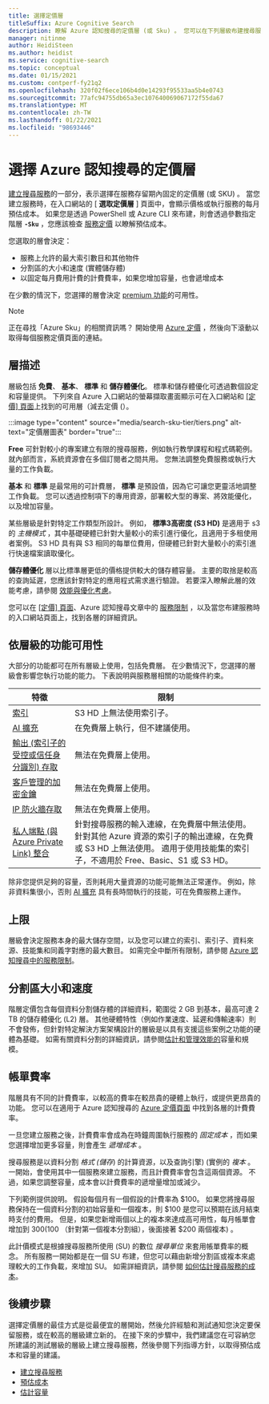 ```yaml
---
title: 選擇定價層
titleSuffix: Azure Cognitive Search
description: 瞭解 Azure 認知搜尋的定價層 (或 Sku) 。 您可以在下列層級布建搜尋服務：免費、基本和標準。 標準可在各種資源設定和容量層級中使用。
manager: nitinme
author: HeidiSteen
ms.author: heidist
ms.service: cognitive-search
ms.topic: conceptual
ms.date: 01/15/2021
ms.custom: contperf-fy21q2
ms.openlocfilehash: 320f02f6ece106b4d0e14293f95533aa5b4e0743
ms.sourcegitcommit: 77afc94755db65a3ec107640069067172f55da67
ms.translationtype: MT
ms.contentlocale: zh-TW
ms.lasthandoff: 01/22/2021
ms.locfileid: "98693446"
---
```

# <a name="choose-a-pricing-tier-for-azure-cognitive-search"></a>選擇 Azure 認知搜尋的定價層

[建立搜尋服務](search-create-service-portal.md)的一部分，表示選擇在服務存留期內固定的定價層 (或 SKU) 。 當您建立服務時，在入口網站的 [ **選取定價層** ] 頁面中，會顯示價格或執行服務的每月預估成本。 如果您是透過 PowerShell 或 Azure CLI 來布建，則會透過參數指定階層 **`-Sku`** ，您應該檢查 [服務定價](https://azure.microsoft.com/pricing/details/search/) 以瞭解預估成本。

您選取的層會決定：

+ 服務上允許的最大索引數目和其他物件
+ 分割區的大小和速度 (實體儲存體)
+ 以固定每月費用計費的計費費率，如果您增加容量，也會遞增成本

在少數的情況下，您選擇的層會決定 [premium 功能](#premium-features)的可用性。

> [!NOTE]
> 正在尋找「Azure Sku」的相關資訊嗎？ 開始使用 [Azure 定價](https://azure.microsoft.com/pricing/) ，然後向下滾動以取得每個服務定價頁面的連結。

## <a name="tier-descriptions"></a>層描述

層級包括 **免費**、 **基本**、 **標準** 和 **儲存體優化**。 標準和儲存體優化可透過數個設定和容量提供。 下列來自 Azure 入口網站的螢幕擷取畫面顯示可在入口網站和 [ [定價] 頁面](https://azure.microsoft.com/pricing/details/search/)上找到的可用層（減去定價 (）。 

:::image type="content" source="media/search-sku-tier/tiers.png" alt-text="定價層圖表" border="true":::

**Free** 可針對較小的專案建立有限的搜尋服務，例如執行教學課程和程式碼範例。 就內部而言，系統資源會在多個訂閱者之間共用。 您無法調整免費服務或執行大量的工作負載。

**基本** 和 **標準** 是最常用的可計費層， **標準** 是預設值，因為它可讓您更靈活地調整工作負載。 您可以透過控制項下的專用資源，部署較大型的專案、將效能優化，以及增加容量。

某些層級是針對特定工作類型所設計。 例如， **標準3高密度 (S3 HD)** 是適用于 s3 的 *主機模式* ，其中基礎硬體已針對大量較小的索引進行優化，且適用于多租使用者案例。 S3 HD 具有與 S3 相同的每單位費用，但硬體已針對大量較小的索引進行快速檔案讀取優化。

**儲存體優化** 層以比標準層更低的價格提供較大的儲存體容量。 主要的取捨是較高的查詢延遲，您應該針對特定的應用程式需求進行驗證。 若要深入瞭解此層的效能考慮，請參閱 [效能與優化考慮](search-performance-optimization.md)。

您可以在 [ [定價] 頁面](https://azure.microsoft.com/pricing/details/search/)、Azure 認知搜尋文章中的 [服務限制](search-limits-quotas-capacity.md) ，以及當您布建服務時的入口網站頁面上，找到各層的詳細資訊。

<a name="premium-features"></a>

## <a name="feature-availability-by-tier"></a>依層級的功能可用性

大部分的功能都可在所有層級上使用，包括免費層。 在少數情況下，您選擇的層級會影響您執行功能的能力。 下表說明與服務層相關的功能條件約束。

| 特徵 | 限制 |
|---------|-------------|
| [索引](search-indexer-overview.md) | S3 HD 上無法使用索引子。  |
| [AI 擴充](search-security-manage-encryption-keys.md) | 在免費層上執行，但不建議使用。 |
| [輸出 (索引子的受控或信任身分識別) 存取](search-howto-managed-identities-data-sources.md) | 無法在免費層上使用。|
| [客戶管理的加密金鑰](search-security-manage-encryption-keys.md) | 無法在免費層上使用。 |
| [IP 防火牆存取](service-configure-firewall.md) | 無法在免費層上使用。 |
| [私人端點 (與 Azure Private Link) 整合 ](service-create-private-endpoint.md) | 針對搜尋服務的輸入連線，在免費層中無法使用。 針對其他 Azure 資源的索引子的輸出連線，在免費或 S3 HD 上無法使用。 適用于使用技能集的索引子，不適用於 Free、Basic、S1 或 S3 HD。|

除非您提供足夠的容量，否則耗用大量資源的功能可能無法正常運作。 例如，除非資料集很小，否則 [AI 擴充](cognitive-search-concept-intro.md) 具有長時間執行的技能，可在免費服務上運作。

## <a name="upper-limits"></a>上限

層級會決定服務本身的最大儲存空間，以及您可以建立的索引、索引子、資料來源、技能集和同義字對應的最大數目。 如需完全中斷所有限制，請參閱 [Azure 認知搜尋中的服務限制](search-limits-quotas-capacity.md)。 

## <a name="partition-size-and-speed"></a>分割區大小和速度

階層定價包含每個資料分割儲存體的詳細資料，範圍從 2 GB 到基本，最高可達 2 TB 的儲存體優化 (L2) 層。 其他硬體特性（例如作業速度、延遲和傳輸速率）則不會發佈，但針對特定解決方案架構設計的層級是以具有支援這些案例之功能的硬體為基礎。 如需有關資料分割的詳細資訊，請參閱[估計和管理](search-capacity-planning.md)[效能的](search-performance-optimization.md)容量和規模。

## <a name="billing-rates"></a>帳單費率

階層具有不同的計費費率，以較高的費率在較昂貴的硬體上執行，或提供更昂貴的功能。 您可以在適用于 Azure 認知搜尋的 [Azure 定價頁面](https://azure.microsoft.com/pricing/details/search/) 中找到各層的計費費率。

一旦您建立服務之後，計費費率會成為在時鐘周圍執行服務的 *固定成本* ，而如果您選擇增加更多容量，則會產生 *遞增成本* 。

搜尋服務是以資料分割 *格式 (儲存*) 的計算資源，以及查詢引擎)  (實例的 *複本* 。 一開始，會使用其中一個服務來建立服務，而且計費費率會包含這兩個資源。 不過，如果您調整容量，成本會以計費費率的遞增量增加或減少。

下列範例提供說明。 假設每個月有一個假設的計費率為 $100。 如果您將搜尋服務保持在一個資料分割的初始容量和一個複本，則 $100 是您可以預期在該月結束時支付的費用。 但是，如果您新增兩個以上的複本來達成高可用性，每月帳單會增加到 $300 ($100 （針對第一個複本分割組），後面接著 $200 兩個複本) 。

此計價模式是根據搜尋服務所使用 (SU) 的數位 *搜尋單位* 來套用帳單費率的概念。 所有服務一開始都是在一個 SU 布建，但您可以藉由新增分割區或複本來處理較大的工作負載，來增加 SU。 如需詳細資訊，請參閱 [如何估計搜尋服務的成本](search-sku-manage-costs.md)。

## <a name="next-steps"></a>後續步驟

選擇定價層的最佳方式是從最便宜的層開始，然後允許經驗和測試通知您決定要保留服務，或在較高的層級建立新的。 在接下來的步驟中，我們建議您在可容納您所建議的測試層級的層級上建立搜尋服務，然後參閱下列指導方針，以取得預估成本和容量的建議。

+ [建立搜尋服務](search-create-service-portal.md)
+ [預估成本](search-sku-manage-costs.md)
+ [估計容量](search-sku-manage-costs.md)